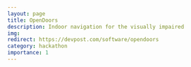 ```yaml
---
layout: page
title: OpenDoors
description: Indoor navigation for the visually impaired
img:
redirect: https://devpost.com/software/opendoors
category: hackathon
importance: 1
---
```

